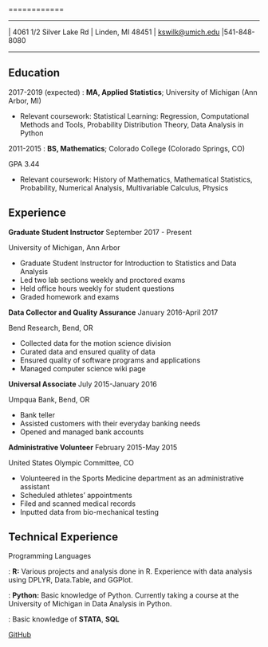 
============

-------------------     ----------------------------
| 4061 1/2 Silver Lake Rd |          Linden, MI 48451 |
kswilk@umich.edu               |541-848-8080
-------------------     ----------------------------

Education
---------

2017-2019 (expected)
:   **MA, Applied Statistics**; University of Michigan (Ann Arbor, MI)
  
  - Relevant coursework: Statistical Learning: Regression, Computational Methods and Tools, Probability Distribution Theory, Data Analysis in Python
    
    
    
2011-2015
:   **BS, Mathematics**; Colorado College (Colorado Springs, CO)
   
   GPA 3.44
   
- Relevant coursework: History of Mathematics, Mathematical Statistics, Probability, Numerical Analysis, Multivariable Calculus, Physics

Experience
----------

**Graduate Student Instructor** September 2017 - Present

University of Michigan, Ann Arbor
- Graduate Student Instructor for Introduction to Statistics and Data Analysis
- Led two lab sections weekly and proctored exams
- Held office hours weekly for student questions
- Graded homework and exams


**Data Collector and Quality Assurance** January 2016-April 2017

 Bend Research, Bend, OR  
- Collected data for the motion science division 
- Curated data and ensured quality of data
- Ensured quality of software programs and applications
- Managed computer science wiki page

**Universal Associate** July 2015-January 2016

 Umpqua Bank, Bend, OR			           
- Bank teller 
- Assisted customers with their everyday banking needs
- Opened and managed bank accounts 

**Administrative Volunteer** February 2015-May 2015

United States Olympic Committee, CO                              
- Volunteered in the Sports Medicine department as an administrative assistant
- Scheduled athletes’ appointments 
- Filed and scanned medical records
- Inputted data from bio-mechanical testing

Technical Experience
--------------------

Programming Languages

:   **R:** Various projects and analysis done in R. Experience with data analysis using DPLYR, Data.Table, and GGPlot. 

:   **Python:** Basic knowledge of Python. Currently taking a course at the University of Michigan in Data Analysis in Python.

:   Basic knowledge of **STATA**, **SQL**

[GitHub](https://github.com/kwilk10)

